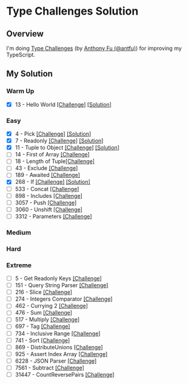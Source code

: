 # Type Challenges Solution

## Overview

I'm doing [Type Challenges](https://github.com/type-challenges/type-challenges?tab=readme-ov-file) (by [Anthony Fu (@antfu)](https://github.com/antfu)) for improving my TypeScript.

## My Solution

### Warm Up

- [x] 13 - Hello World [[Challenge]](https://github.com/type-challenges/type-challenges/blob/main/questions/00013-warm-hello-world/README.md) [[Solution]](https://github.com/lebrancconvas/Lebranc-Type-Challenges/blob/main/solution/warm_up/t00013_hello_world.ts)

### Easy

- [x] 4 - Pick [[Challenge]](https://github.com/type-challenges/type-challenges/blob/main/questions/00004-easy-pick/README.md) [[Solution]](https://github.com/lebrancconvas/Lebranc-Type-Challenges/blob/main/solution/easy/t00004_pick.ts)
- [x] 7 - Readonly [[Challenge]](https://github.com/type-challenges/type-challenges/blob/main/questions/00007-easy-readonly/README.md) [[Solution]](https://github.com/lebrancconvas/Lebranc-Type-Challenges/blob/main/solution/easy/t00007_readonly.ts)
- [x] 11 - Tuple to Object [[Challenge]](https://github.com/type-challenges/type-challenges/blob/main/questions/00011-easy-tuple-to-object/README.md) [[Solution]](https://github.com/lebrancconvas/Lebranc-Type-Challenges/blob/main/solution/easy/t00011_tuple_to_object.ts)
- [ ] 14 - First of Array [[Challenge]](https://github.com/type-challenges/type-challenges/blob/main/questions/00014-easy-first/README.md)
- [ ] 18 - Length of Tuple[[Challenge]](https://github.com/type-challenges/type-challenges/blob/main/questions/00018-easy-tuple-length/README.md)
- [ ] 43 - Exclude [[Challenge]](https://github.com/type-challenges/type-challenges/blob/main/questions/00043-easy-exclude/README.md)
- [ ] 189 - Awaited [[Challenge]](https://github.com/type-challenges/type-challenges/blob/main/questions/00189-easy-awaited/README.md)
- [x] 268 - If [[Challenge]](https://github.com/type-challenges/type-challenges/blob/main/questions/00268-easy-if/README.md) [[Solution]](https://github.com/lebrancconvas/Lebranc-Type-Challenges/blob/main/solution/easy/t00268_if.ts)
- [ ] 533 - Concat [[Challenge]](https://github.com/type-challenges/type-challenges/blob/main/questions/00533-easy-concat/README.md)
- [ ] 898 - Includes [[Challenge]](https://github.com/type-challenges/type-challenges/blob/main/questions/00898-easy-includes/README.md)
- [ ] 3057 - Push [[Challenge]](https://github.com/type-challenges/type-challenges/blob/main/questions/03057-easy-push/README.md)
- [ ] 3060 - Unshift [[Challenge]](https://github.com/type-challenges/type-challenges/blob/main/questions/03060-easy-unshift/README.md)
- [ ] 3312 - Parameters [[Challenge]](https://github.com/type-challenges/type-challenges/blob/main/questions/03312-easy-parameters/README.md)

### Medium

### Hard

### Extreme

- [ ] 5 - Get Readonly Keys [[Challenge]](https://github.com/type-challenges/type-challenges/blob/main/questions/00005-extreme-readonly-keys/README.md)
- [ ] 151 - Query String Parser [[Challenge]](https://github.com/type-challenges/type-challenges/blob/main/questions/00151-extreme-query-string-parser/README.md)
- [ ] 216 - Slice [[Challenge]](https://github.com/type-challenges/type-challenges/blob/main/questions/00216-extreme-slice/README.md)
- [ ] 274 - Integers Comparator [[Challenge]](https://github.com/type-challenges/type-challenges/blob/main/questions/00274-extreme-integers-comparator/README.md)
- [ ] 462 - Currying 2 [[Challenge]](https://github.com/type-challenges/type-challenges/blob/main/questions/00462-extreme-currying-2/README.md)
- [ ] 476 - Sum [[Challenge]](https://github.com/type-challenges/type-challenges/blob/main/questions/00476-extreme-sum/README.md)
- [ ] 517 - Multiply [[Challenge]](https://github.com/type-challenges/type-challenges/blob/main/questions/00517-extreme-multiply/README.md)
- [ ] 697 - Tag [[Challenge]](https://github.com/type-challenges/type-challenges/blob/main/questions/00697-extreme-tag/README.md)
- [ ] 734 - Inclusive Range [[Challenge]](https://github.com/type-challenges/type-challenges/blob/main/questions/00734-extreme-inclusive-range/README.md)
- [ ] 741 - Sort [[Challenge]](https://github.com/type-challenges/type-challenges/blob/main/questions/00741-extreme-sort/README.md)
- [ ] 869 - DistributeUnions [[Challenge]](https://github.com/type-challenges/type-challenges/blob/main/questions/00869-extreme-distributeunions/README.md)
- [ ] 925 - Assert Index Array [[Challenge]](https://github.com/type-challenges/type-challenges/blob/main/questions/00925-extreme-assert-array-index/README.md)
- [ ] 6228 - JSON Parser [[Challenge]](https://github.com/type-challenges/type-challenges/blob/main/questions/06228-extreme-json-parser/README.md)
- [ ] 7561 - Subtract [[Challenge]](https://github.com/type-challenges/type-challenges/blob/main/questions/07561-extreme-subtract/README.md)
- [ ] 31447 - CountReversePairs [[Challenge]](https://github.com/type-challenges/type-challenges/blob/main/questions/31447-extreme-countreversepairs/README.md)
